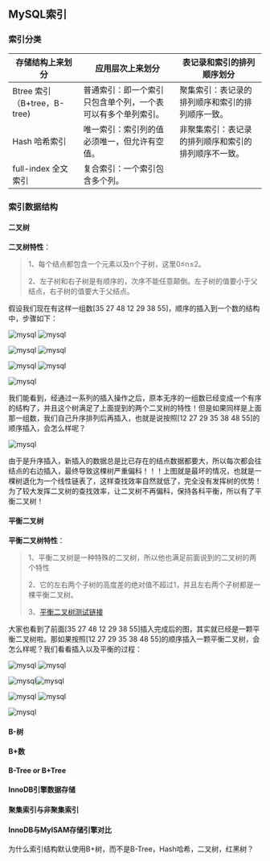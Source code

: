 ## MySQL索引

### 索引分类

| 存储结构上来划分            | 应用层次上来划分                                             | 表记录和索引的排列顺序划分                           |
| --------------------------- | ------------------------------------------------------------ | ---------------------------------------------------- |
| Btree 索引（B+tree，B-tree) | 普通索引：即一个索引只包含单个列，一个表可以有多个单列索引。 | 聚集索引：表记录的排列顺序和索引的排列顺序一致。     |
| Hash 哈希索引               | 唯一索引：索引列的值必须唯一，但允许有空值。                 | 非聚集索引：表记录的排列顺序和索引的排列顺序不一致。 |
| full-index 全文索引         | 复合索引：一个索引包含多个列。                               |                                                      |

### 索引数据结构

#### 二叉树

**二叉树特性**：

  > 1、每个结点都包含一个元素以及n个子树，这里0≤n≤2。
  >
  > 2、左子树和右子树是有顺序的，次序不能任意颠倒。左子树的值要小于父结点，右子树的值要大于父结点。

假设我们现在有这样一组数[35 27 48 12 29 38 55]，顺序的插入到一个数的结构中，步骤如下：

![mysql](../images/development/mysql/640.png) ![mysql](../images/development/mysql/641.png) 

![mysql](../images/development/mysql/642.png) ![mysql](../images/development/mysql/643.png)  

![mysql](../images/development/mysql/644.png) ![mysql](../images/development/mysql/645.png) 

![mysql](../images/development/mysql/646.png)   

我们能看到，经通过一系列的插入操作之后，原本无序的一组数已经变成一个有序的结构了，并且这个树满足了上面提到的两个二叉树的特性！但是如果同样是上面那一组数，我们自己升序排列后再插入，也就是说按照[12 27 29 35 38 48 55]的顺序插入，会怎么样呢？

![mysql](../images/development/mysql/647.png) 

由于是升序插入，新插入的数据总是比已存在的结点数据都要大，所以每次都会往结点的右边插入，最终导致这棵树严重偏科！！！上图就是最坏的情况，也就是一棵树退化为一个线性链表了，这样查找效率自然就低了，完全没有发挥树的优势！为了较大发挥二叉树的查找效率，让二叉树不再偏科，保持各科平衡，所以有了平衡二叉树！

#### 平衡二叉树

**平衡二叉树特性**：

  >1、平衡二叉树是一种特殊的二叉树，所以他也满足前面说到的二叉树的两个特性
  >
  >2、它的左右两个子树的高度差的绝对值不超过1，并且左右两个子树都是一棵平衡二叉树。
  >
  >3、[平衡二叉树测试链接](https://www.cs.usfca.edu/~galles/visualization/AVLtree.html)

大家也看到了前面[35 27 48 12 29 38 55]插入完成后的图，其实就已经是一颗平衡二叉树啦。那如果按照[12 27 29 35 38 48 55]的顺序插入一颗平衡二叉树，会怎么样呢？我们看看插入以及平衡的过程：

![mysql](../images/development/mysql/648.png) ![mysql](../images/development/mysql/649.png) 

![mysql](../images/development/mysql/650.png)![mysql](../images/development/mysql/651.png) 

![mysql](../images/development/mysql/652.png) ![mysql](../images/development/mysql/653.png) 

![mysql](../images/development/mysql/654.jpeg) 









#### B-树

#### B+数

#### B-Tree or B+Tree

#### InnoDB引擎数据存储

#### 聚集索引与非聚集索引

#### InnoDB与MyISAM存储引擎对比

为什么索引结构默认使用B+树，而不是B-Tree，Hash哈希，二叉树，红黑树？
